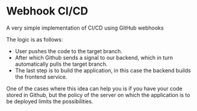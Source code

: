# Webhook CI/CD

A very simple implementation of CI/CD using GitHub webhooks

The logic is as follows:
- User pushes the code to the target branch.
- After which Github sends a signal to our backend, which in turn automatically pulls the target branch.
- The last step is to build the application, in this case the backend builds the frontend service.

One of the cases where this idea can help you is if you have your code stored in
Github, but the policy of the server on which the application is to be deployed limits the possibilities.
